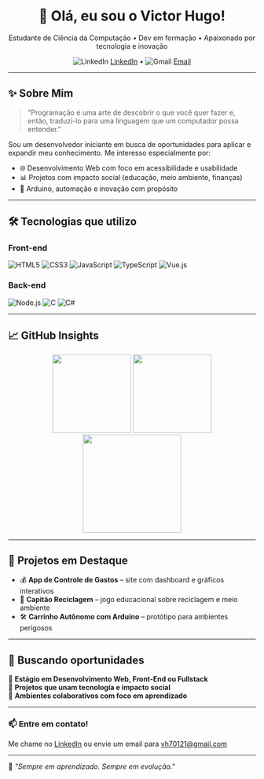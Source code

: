<h1 align="center">👋 Olá, eu sou o Victor Hugo!</h1>
<p align="center">
  Estudante de Ciência da Computação • Dev em formação • Apaixonado por tecnologia e inovação
</p>

<p align="center">
  <img src="https://img.shields.io/badge/LinkedIn-0077B5?style=for-the-badge&logo=linkedin&logoColor=white" alt="LinkedIn">
  <a href="https://www.linkedin.com/in/victor-hugo-amaral-3858691b8">LinkedIn</a> • 
  <img src="https://img.shields.io/badge/Gmail-D14836?style=for-the-badge&logo=gmail&logoColor=white" alt="Gmail">
  <a href="mailto:victorhugo033@gmail.com">Email</a>
</p>

---

## ✨ Sobre Mim

> "Programação é uma arte de descobrir o que você quer fazer e, então, traduzi-lo para uma linguagem que um computador possa entender."

Sou um desenvolvedor iniciante em busca de oportunidades para aplicar e expandir meu conhecimento. Me interesso especialmente por:

- 🌐 Desenvolvimento Web com foco em acessibilidade e usabilidade
- 📊 Projetos com impacto social (educação, meio ambiente, finanças)
- 🤖 Arduino, automação e inovação com propósito

---

## 🛠️ Tecnologias que utilizo

### Front-end
![HTML5](https://img.shields.io/badge/HTML5-E34F26?style=for-the-badge&logo=html5&logoColor=white)
![CSS3](https://img.shields.io/badge/CSS3-1572B6?style=for-the-badge&logo=css3&logoColor=white)
![JavaScript](https://img.shields.io/badge/JavaScript-F7DF1E?style=for-the-badge&logo=javascript&logoColor=black)
![TypeScript](https://img.shields.io/badge/TypeScript-007ACC?style=for-the-badge&logo=typescript&logoColor=white)
![Vue.js](https://img.shields.io/badge/Vue.js-35495E?style=for-the-badge&logo=vue.js&logoColor=4FC08D)

### Back-end
![Node.js](https://img.shields.io/badge/Node.js-43853D?style=for-the-badge&logo=node.js&logoColor=white)
![C](https://img.shields.io/badge/C-00599C?style=for-the-badge&logo=c&logoColor=white)
![C#](https://img.shields.io/badge/C%23-239120?style=for-the-badge&logo=c-sharp&logoColor=white)

---

## 📈 GitHub Insights

<div align="center">
  <img height="160em" src="https://github-readme-stats.vercel.app/api?username=vi73458&show_icons=true&theme=gotham"/>
  <img height="160em" src="https://streak-stats.demolab.com?user=vi73458&theme=gotham&hide_border=true"/>
  <br>
  <img height="200em" src="https://github-readme-stats.vercel.app/api/top-langs/?username=vi73458&layout=donut&theme=gotham"/>
</div>

---

## 📌 Projetos em Destaque

- 💰 **App de Controle de Gastos** – site com dashboard e gráficos interativos  
- 🌱 **Capitão Reciclagem** – jogo educacional sobre reciclagem e meio ambiente  
- 🛠️ **Carrinho Autônomo com Arduino** – protótipo para ambientes perigosos  

---

## 🚀 Buscando oportunidades

📌 **Estágio em Desenvolvimento Web, Front-End ou Fullstack**  
📌 **Projetos que unam tecnologia e impacto social**  
📌 **Ambientes colaborativos com foco em aprendizado**

---

### 📫 Entre em contato!

Me chame no [LinkedIn](www.linkedin.com/in/victor-silva-3858691b8) ou envie um email para [vh70121@gmail.com](vh70121@gmail.com)

---

🧠 *"Sempre em aprendizado. Sempre em evolução."*
